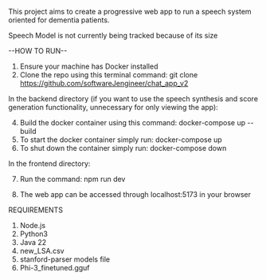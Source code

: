 This project aims to create a progressive web app to run a speech system oriented for dementia patients. 

Speech Model is not currently being tracked because of its size

--HOW TO RUN--
1. Ensure your machine has Docker installed
2. Clone the repo using this terminal command: git clone https://github.com/softwareJengineer/chat_app_v2

In the backend directory (if you want to use the speech synthesis and score generation functionality, unnecessary for only viewing the app):

4. Build the docker container using this command: docker-compose up --build
5. To start the docker container simply run: docker-compose up
6. To shut down the container simply run: docker-compose down

In the frontend directory:

7. Run the command: npm run dev

8. The web app can be accessed through localhost:5173 in your browser

REQUIREMENTS
1. Node.js
2. Python3
3. Java 22
4. new_LSA.csv
5. stanford-parser models file
6. Phi-3_finetuned.gguf

